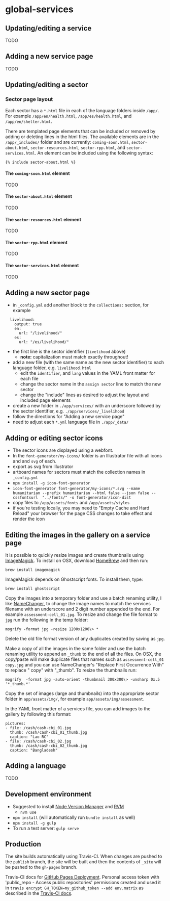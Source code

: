 # global-services

## Updating/editing a service

TODO

## Adding a new service page

TODO

## Updating/editing a sector

### Sector page layout

Each sector has a `*.html` file in each of the language folders inside `/app/`. For example `/app/en/health.html`, `/app/es/health.html`, and `/app/en/shelter.html`.

There are templated page elements that can be included or removed by adding or deleting lines in the html files.
The available elements are in the `/app/_includes/` folder and are currently: `coming-soon.html`, `sector-about.html`, `sector-resources.html`, `sector-rpp.html`, and `sector-services.html`. An element can be included using the following syntax:
```
{% include sector-about.html %}
```

#### The `coming-soon.html` element

TODO

#### The `sector-about.html` element

TODO

#### The `sector-resources.html` element

TODO

#### The `sector-rpp.html` element

TODO

#### The `sector-services.html` element

TODO


## Adding a new sector page

- in `_config.yml` add another block to the `collections:` section, for example
```
  livelihood:
    output: true
    en: 
      url: "/livelihood/"
    es: 
      url: "/es/livelihood/"
```
- the first line is the sector identifier (`livelihood` above)
  - **note:** capitalization must match exactly throughout!
- add a new file (with the same name as the new sector identifier) to each language folder, e.g. `livelihood.html`
  - edit the `identifier`, and `lang` values in the YAML front matter for each file
  - change the sector name in the `assign sector` line to match the new sector
  - change the "include" lines as desired to adjust the layout and included page elements
- create a new folder in `./app/services/` with an underscore followed by the sector identifier, e.g. `./app/services/_livelihood`
- follow the directions for "Adding a new service page"
- need to adjust each `*.yml` language file in `./app/_data/`

## Adding or editing sector icons

- The sector icons are displayed using a webfont.
- In the `font-generator/my-icons/` folder is an Illustrator file with all icons and and `svg` of each.
- export as svg from Illustrator
- artboard names for sectors must match the collection names in `_config.yml`
- `npm install -g icon-font-generator`
- `icon-font-generator font-generator/my-icons/*.svg --name humanitarian --prefix humanitarian --html false --json false --cssfontsurl  "../fonts/" -o font-generator/icon-dist`  
- copy files to `/app/assets/fonts` and `/app/assets/styles`
- if you're testing locally, you may need to "Empty Cache and Hard Reload" your browser for the page CSS changes to take effect and render the icon

## Editing the images in the gallery on a service page

It is possible to quickly resize images and create thumbnails using [ImageMagick](https://www.imagemagick.org/script/download.php).
To install on OSX, download [HomeBrew](https://brew.sh/) and then run:
```
brew install imagemagick
```

ImageMagick depends on Ghostscript fonts. To install them, type:
```
brew install ghostscript
```

Copy the images into a temporary folder and use a batch renaming utility, I like [NameChanger](https://mrrsoftware.com/namechanger/), to change the image names to match the services filename with an underscore and 2 digit number appended to the end. For example `assessment-cell_01.jpg`. To resize and change the file format to `jpg` run the following in the temp folder:
```
mogrify -format jpg -resize 1200x1200\> *
```
Delete the old file format version of any duplicates created by saving as `jpg`.

Make a copy of all the images in the same folder and use the batch renaming utility to append an `_thumb` to the end of all the files. On OSX, the copy/paste will make duplicate files that names such as `assessment-cell_01 copy.jpg` and you can use NameChanger's "Replace First Occurrence With" to replace " copy" with "\_thumb". To resize the thumbnails run:
```
mogrify  -format jpg -auto-orient -thumbnail 300x300\> -unsharp 0x.5  '*_thumb.*'
```

Copy the set of images (large and thumbnails) into the appropriate sector folder in `app/assets/img/`, for example `app/assets/img/assessment`.

In the YAML front matter of a services file, you can add images to the gallery by following this format:

```
pictures:
- file: /cash/cash-cbi_01.jpg
  thumb: /cash/cash-cbi_01_thumb.jpg
  caption: "Lao RC"
- file: /cash/cash-cbi_02.jpg
  thumb: /cash/cash-cbi_02_thumb.jpg
  caption: "Bangladesh"
```

## Adding a language

TODO

## Development environment

- Suggested to install [Node Version Manager](https://github.com/nvm-sh/nvm) and [RVM](https://rvm.io/)
  - `nvm use`
- `npm install` (will automatically run `bundle install` as well)
- `npm install -g gulp`
- To run a test server: `gulp serve`

## Production

The site builds automatically using Travis-CI. When changes are pushed to the `publish` branch, the site will be built and then the contents of `_site` will be pushed to the `gh-pages` branch.

Travis-CI docs for [GitHub Pages Deployment](https://docs.travis-ci.com/user/deployment/pages/). Personal access token with 'public_repo - Access public repositories' permissions created and used it in `travis encrypt GH_TOKEN=my_github_token --add env.matrix` as described in the [Travis-CI docs](https://docs.travis-ci.com/user/environment-variables#Encrypting-environment-variables).